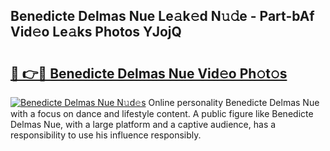 ## Benedicte Delmas Nue Le𝚊k𝚎d N𝚞𝚍e - Part-bAf Vid𝚎o Le𝚊ks Photos YJojQ

# <h2><a href="http://fbauea.evod.top/?m=Benedicte+Delmas+Nue">🔗 👉🔴 Benedicte Delmas Nue Vid𝚎o Ph𝚘t𝚘s</a></h2>

[![Benedicte Delmas Nue N𝚞d𝚎s](https://i.imgur.com/8V9OHl7.gif)](http://fbauea.evod.top/?m=Benedicte+Delmas+Nue)
Online personality Benedicte Delmas Nue with a focus on dance and lifestyle content. A public figure like Benedicte Delmas Nue, with a large platform and a captive audience, has a responsibility to use his influence responsibly. 
